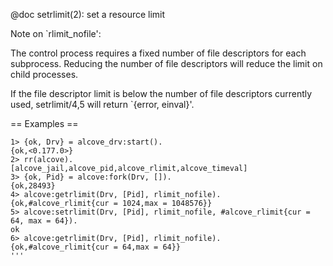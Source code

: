@doc setrlimit(2): set a resource limit

Note on `rlimit_nofile':

The control process requires a fixed number of file descriptors for
each subprocess. Reducing the number of file descriptors will reduce
the limit on child processes.

If the file descriptor limit is below the number of file descriptors
currently used, setrlimit/4,5 will return `{error, einval}'.

== Examples ==

```
1> {ok, Drv} = alcove_drv:start().
{ok,<0.177.0>}
2> rr(alcove).
[alcove_jail,alcove_pid,alcove_rlimit,alcove_timeval]
3> {ok, Pid} = alcove:fork(Drv, []).
{ok,28493}
4> alcove:getrlimit(Drv, [Pid], rlimit_nofile).
{ok,#alcove_rlimit{cur = 1024,max = 1048576}}
5> alcove:setrlimit(Drv, [Pid], rlimit_nofile, #alcove_rlimit{cur = 64, max = 64}).
ok
6> alcove:getrlimit(Drv, [Pid], rlimit_nofile).
{ok,#alcove_rlimit{cur = 64,max = 64}}
'''
